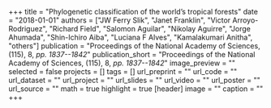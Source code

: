 +++
title = "Phylogenetic classification of the world’s tropical forests"
date = "2018-01-01"
authors = ["JW Ferry Slik", "Janet Franklin", "Victor Arroyo-Rodriguez", "Richard Field", "Salomon Aguilar", "Nikolay Aguirre", "Jorge Ahumada", "Shin-Ichiro Aiba", "Luciana F Alves", "Kamalakumari Anitha", "others"]
publication = "Proceedings of the National Academy of Sciences, (115), 8, _pp. 1837--1842_"
publication_short = "Proceedings of the National Academy of Sciences, (115), 8, _pp. 1837--1842_"
image_preview = ""
selected = false
projects = []
tags = []
url_preprint = ""
url_code = ""
url_dataset = ""
url_project = ""
url_slides = ""
url_video = ""
url_poster = ""
url_source = ""
math = true
highlight = true
[header]
image = ""
caption = ""
+++
